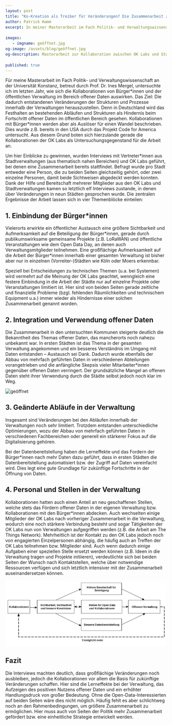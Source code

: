 ```yaml
---
layout: post
title: "Ko-Kreation als Treiber für Veränderungen? Die Zusammenarbeit zwischen Code for Germany und Verwaltungen – eine wissenschaftliche Untersuchung"
author: Patrick Hamm
excerpt: In meiner Masterarbeit im Fach Politik- und Verwaltungswissenschaften habe ich Interviews mit Vertreter\*innen aus verschiedenen Stadtverwaltungen und den OK Labs von Code for Germany geführt. Ich wollte herausfinden, ob und wie die Kollaborationen zwischen Ehrenamtlichen in den Labs und den Verwaltungen zu einem internen Wandel geführt haben (u.a. im Umgang mit offenen Daten). Meine Ergebnisse zeigen erste Erfolge und zukünftige Baustellen auf.

images:
   - imgname: geöffnet.jpg
og-image: /assets/blog/geöffnet.jpg
og-description: Masterarbeit zur Kollaboration zwischen OK Labs und Stadtverwaltungen. Wie wirkt sich das auf den Umgang mit Offenen Daten aus?

published: true
---
```

Für meine Masterarbeit im Fach Politik- und Verwaltungswissenschaft an der Universität Konstanz, betreut durch Prof. Dr. Ines Mergel, untersuchte ich im letzten Jahr, wie sich die Kollaborationen von Bürger\*innen und der öffentlichen Verwaltung im Bereich offener Daten auswirken. Das Ziel: Die dadurch entstandenen Veränderungen der Strukturen und Prozesse innerhalb der Verwaltungen herauszustellen. Denn in Deutschland wird das Festhalten an bestehenden Abläufen und Strukturen als Hindernis beim Fortschritt offener Daten im öffentlichen Bereich gesehen. Kollaborationen mit Bürger\*innen werden aber als Auslöser für einen Wandel beschrieben. Dies wurde z.B. bereits in den USA durch das Projekt Code for America untersucht. Aus diesem Grund boten sich hierzulande gerade die Kollaborationen der OK Labs als Untersuchungsgegenstand für die Arbeit an.

Um hier Einblicke zu gewinnen, wurden Interviews mit Vertreter\*innen aus Stadtverwaltungen (aus thematisch nahen Bereichen) und OK Labs geführt, bei denen eine Zusammenarbeit bereits stattfindet. Befragt wurde pro Stadt entweder eine Person, die zu beiden Seiten gleichzeitig gehört, oder zwei einzelne Personen, damit beide Sichtweisen abgedeckt werden konnten. Dank der Hilfe und Bereitschaft mehrerer Mitglieder aus den OK Labs und Stadtverwaltungen kamen so letztlich elf Interviews zustande, in denen über Veränderungen in neun Städten gesprochen wurde. Die zentralen Ergebnisse der Arbeit lassen sich in vier Themenblöcke einteilen:

## 1. Einbindung der Bürger\*innen

Vielerorts erwirkte ein öffentlicher Austausch eine größere Sichtbarkeit und Aufmerksamkeit auf die Beteiligung der Bürger\*innen, gerade durch publikumswirksame gemeinsame Projekte (z.B. LoRaWAN) und öffentliche Veranstaltungen wie dem Open Data Day, an denen auch Verwaltungsmitglieder teilnehmen. Eine großflächige Aufmerksamkeit auf die Arbeit der Bürger\*innen innerhalb einer gesamten Verwaltung ist bisher aber nur in einzelnen (Vorreiter-)Städten wie Köln oder Moers erkennbar.

Speziell bei Entscheidungen zu technischen Themen (u.a. bei Systemen) wird vermehrt auf die Meinung der OK Labs geachtet, wenngleich eine festere Einbindung in die Arbeit der Städte nur auf einzelne Projekte oder Veranstaltungen limitiert ist. Hier sind von beiden Seiten gerade zeitliche und finanzielle Probleme (bzgl. fehlenden Räumlichkeiten und technischem Equipment u.a.) immer wieder als Hindernisse einer solchen Zusammenarbeit genannt worden.

## 2. Integration und Verwendung offener Daten

Die Zusammenarbeit in den untersuchten Kommunen steigerte deutlich die Bekanntheit des Themas offener Daten, das mancherorts noch nahezu unbekannt war. In ersten Städten ist das Thema in der gesamten Verwaltung angekommen und ein besseres Verständnis im Umgang mit Daten entstanden – Austausch sei Dank. Dadurch wurde ebenfalls der Abbau von mehrfach geführten Daten in verschiedenen Abteilungen vorangetrieben und die anfängliche Skepsis vieler Mitarbeiter\*innen gegenüber offenen Daten verringert. Der grundsätzliche Mangel an offenen Daten steht ihrer Verwendung durch die Städte selbst jedoch noch klar im Weg.

![geöffnet](/assets/blog/geöffnet.jpg)

## 3. Geänderte Abläufe in der Verwaltung

Insgesamt sind Veränderungen bei den Abläufen innerhalb der Verwaltungen noch sehr limitiert. Trotzdem entstanden unterschiedliche Optimierungen, wozu der Abbau von mehrfach geführten Daten in verschiedenen Fachbereichen oder generell ein stärkerer Fokus auf die Digitalisierung gehören. 

Bei der Datenbereitstellung haben die Lerneffekte und das Fordern der Bürger\*innen nach mehr Daten dazu geführt, dass in ersten Städten die Datenbereitstellung automatisiert bzw. der Zugriff auf Daten vereinfacht wird. Dies legt eine gute Grundlage für zukünftige Fortschritte in der Öffnung von Daten.

## 4. Personal und Stellen in der Verwaltung

Kollaborationen hatten auch einen Anteil an neu geschaffenen Stellen, welche stets das Fördern offener Daten in der eigenen Verwaltung bzw. Kollaborationen mit den Bürger\*innen abdecken. Auch wechselten einige Mitglieder der OK Labs nach vorheriger Zusammenarbeit in die Verwaltung, wodurch eine noch stärkere Verbindung besteht und sogar Tätigkeiten der OK Labs nun von Verwaltungen aufgegriffen werden (z.B. die Arbeit am The Things Network). Mehrheitlich ist der Kontakt zu den OK Labs jedoch noch von engagierten Einzelpersonen abhängig, die häufig auch an Treffen der OK Labs teilnehmen bzw. Mitglieder sind. Auch wenn dadurch einige Aufgaben einer speziellen Stelle ersetzt werden können (z.B. Ideen in die Verwaltung tragen und Projekte initiieren), verdeutlichte sich bei beiden Seiten der Wunsch nach Kontaktstellen, welche über notwendige Ressourcen verfügen und sich letztlich intensiver mit der Zusammenarbeit auseinandersetzen können.

![Grafik-Zusammenarbeit-Labs-Verwaltungen](/assets/blog/Grafik-Zusammenarbeit-Labs-Verwaltungen.png)

## Fazit

Die Interviews machten deutlich, dass großflächige Veränderungen noch ausbleiben, jedoch die Kollaborationen vor allem die Basis für zukünftige Veränderungen schaffen. Hier sind die Lerneffekte bei der Verwaltung, das Aufzeigen des positiven Nutzens offener Daten und ein erhöhter Handlungsdruck von großer Bedeutung. Ohne die Open-Data-Interessierten auf beiden Seiten wäre dies nicht möglich. Häufig fehlt es aber schlichtweg noch an den Rahmenbedingungen, um größere Zusammenarbeit zu ermöglichen. Hier muss auch von Seiten der Politik mehr Zusammenarbeit gefördert bzw. eine einheitliche Strategie entwickelt werden.
